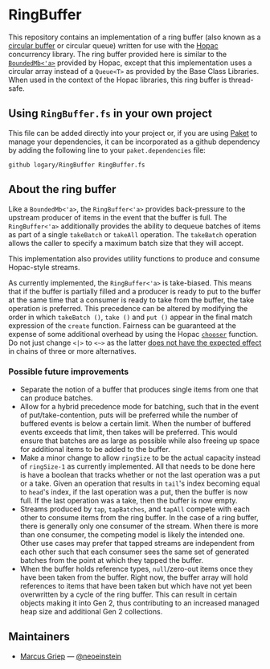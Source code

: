 # RingBuffer

This repository contains an implementation of a ring buffer (also known as a
[circular buffer][WikiCircBuffer] or circular queue) written for use with the
[Hopac][] concurrency library. The ring buffer provided here is similar to the
[`BoundedMb<'a>`][HopacBMb] provided by Hopac, except that this implementation
uses a circular array instead of a `Queue<T>` as provided by the Base Class
Libraries. When used in the context of the Hopac libraries, this ring buffer
is thread-safe.

## Using `RingBuffer.fs` in your own project

This file can be added directly into your project or, if you are using [Paket][] to
manage your dependencies, it can be incorporated as a github dependency by adding the
following line to your `paket.dependencies` file:

    github logary/RingBuffer RingBuffer.fs

## About the ring buffer

Like a `BoundedMb<'a>`, the `RingBuffer<'a>` provides back-pressure to the upstream
producer of items in the event that the buffer is full. The `RingBuffer<'a>`
additionally provides the ability to dequeue batches of items as part of a single
`takeBatch` or `takeAll` operation. The `takeBatch` operation allows the caller to
specify a maximum batch size that they will accept.

This implementation also provides utility functions to produce and consume Hopac-style
streams.

As currently implemented, the `RingBuffer<'a>` is take-biased. This means that if
the buffer is partially filled and a producer is ready to put to the buffer at the
same time that a consumer is ready to take from the buffer, the take operation is
preferred. This precedence can be altered by modifying the order in which
`takeBatch ()`, `take ()` and `put ()` appear in the final match expression of the
`create` function. Fairness can be guaranteed at the expense of some additional
overhead by using the Hopac [`chooser`][HopacChooser] function. Do not just
change `<|>` to `<~>` as the latter [does not have the expected effect][Hopac<~>Warn]
in chains of three or more alternatives.

  [Hopac]: https://hopac.github.io/Hopac/Hopac.html
  [HopacBMb]: https://hopac.github.io/Hopac/Hopac.html#def:type%20Hopac.BoundedMb
  [HopacChooser]: https://hopac.github.io/Hopac/Hopac.html#def:val%20Hopac.Alt.chooser
  [Hopac<~>Warn]: https://hopac.github.io/Hopac/Hopac.html#def:val%20Hopac.Infixes.<~>
  [Paket]: https://fsprojects.github.io/Paket/github-dependencies.html
  [WikiCircBuffer]: http://en.wikipedia.org/wiki/Circular_buffer
  
### Possible future improvements

* Separate the notion of a buffer that produces single items from one that can produce
  batches.
* Allow for a hybrid precedence mode for batching, such that in the event of
  put/take-contention, puts will be preferred while the number of buffered events is
  below a certain limit. When the number of buffered events exceeds that limit, then
  takes will be preferred. This would ensure that batches are as large as
  possible while also freeing up space for additional items to be added to the
  buffer.
* Make a minor change to allow `ringSize` to be the actual capacity instead of
  `ringSize-1` as currently implemented. All that needs to be done here is have a
  boolean that tracks whether or not the last operation was a put or a take. Given
  an operation that results in `tail`'s index becoming equal to `head`'s index,
  if the last operation was a put, then the buffer is now full. If the last
  operation was a take, then the buffer is now empty.
* Streams produced by `tap`, `tapBatches`, and `tapAll` compete with each other to
  consume items from the ring buffer. In the case of a ring buffer, there is
  generally only one consumer of the stream. When there is more than one consumer,
  the competing model is likely the intended one. Other use cases may prefer that
  tapped streams are independent from each other such that each consumer sees the
  same set of generated batches from the point at which they tapped the buffer. 
* When the buffer holds reference types, `null`/zero-out items once they have been
  taken from the buffer. Right now, the buffer array will hold references to items
  that have been taken but which have not yet been overwritten by a cycle of the ring
  buffer. This can result in certain objects making it into Gen 2, thus contributing
  to an increased managed heap size and additional Gen 2 collections.

## Maintainers

* [Marcus Griep](https://neoeinstein.github.io/) — [@neoeinstein](https://twitter.com/neoeinstein)
